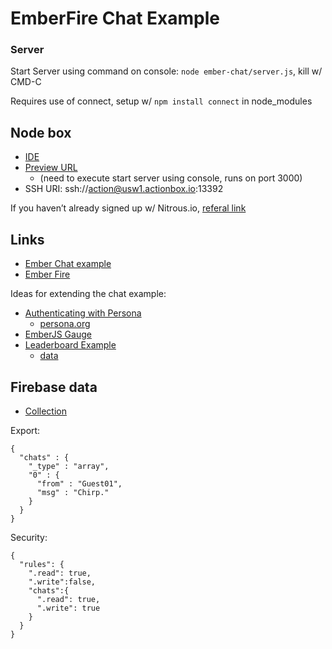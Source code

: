 # EmberFire Chat Example

### Server

Start Server using command on console: `node ember-chat/server.js`, kill w/ CMD-C

Requires use of connect, setup w/ `npm install connect` in node_modules

## Node box

* [IDE](https://www.nitrous.io/app#/boxes/50277/ide)
* [Preview URL](http://firebase-chat-50277.usw1.actionbox.io:3000/)
  * (need to execute start server using console, runs on port 3000)
* SSH URI: ssh://action@usw1.actionbox.io:13392

If you haven’t already signed up w/ Nitrous.io, [referal link](https://www.nitrous.io/join/CoqXOGmFWfw)

## Links

* [Ember Chat example](https://github.com/andrewmp1/emberFire/tree/gh-pages/examples/chat)
* [Ember Fire](https://github.com/firebase/emberFire)

Ideas for extending the chat example:

* [Authenticating with Persona](https://www.firebase.com/docs/security/simple-login-persona.html)
  * [persona.org](https://login.persona.org/)
* [EmberJS Gauge](http://front-back.com/an-ember-js-gauge-component)
* [Leaderboard Example](https://www.firebase.com/tutorial/#session/o3zmxe1kde2)
  * [data](https://o3zmxe1kde2.firebaseio-demo.com/) 

## Firebase data

* [Collection](https://pixelhandler.firebaseio.com/chats/)

Export:

    {
      "chats" : {
        "_type" : "array",
        "0" : {
          "from" : "Guest01",
          "msg" : "Chirp."
        }
      }
    }

Security:

    {
      "rules": {
        ".read": true,
        ".write":false,
        "chats":{
          ".read": true,
          ".write": true
        }
      }
    }
